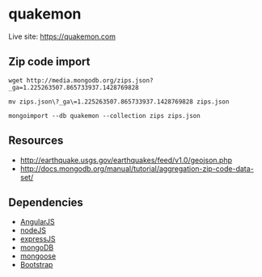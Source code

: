 # quakemon

Live site: https://quakemon.com

## Zip code import 
```
wget http://media.mongodb.org/zips.json?_ga=1.225263507.865733937.1428769828

mv zips.json\?_ga\=1.225263507.865733937.1428769828 zips.json

mongoimport --db quakemon --collection zips zips.json
```

## Resources

- http://earthquake.usgs.gov/earthquakes/feed/v1.0/geojson.php
- http://docs.mongodb.org/manual/tutorial/aggregation-zip-code-data-set/

## Dependencies

* [AngularJS](https://angularjs.org/)
* [nodeJS](http://nodejs.org/)
* [expressJS](http://expressjs.com/)
* [mongoDB](http://www.mongodb.org/)
* [mongoose](http://mongoosejs.com/)
* [Bootstrap](http://getbootstrap.com/)
